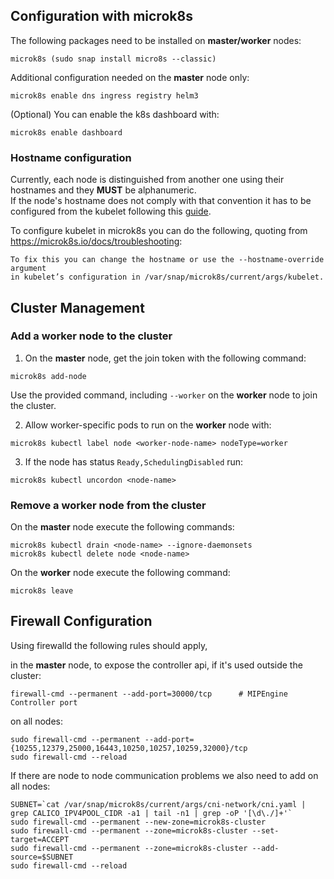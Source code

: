 ## Configuration with microk8s

The following packages need to be installed on **master/worker** nodes:

```
microk8s (sudo snap install micro8s --classic)
```

Additional configuration needed on the **master** node only:

```
microk8s enable dns ingress registry helm3
```

(Optional) You can enable the k8s dashboard with:

```
microk8s enable dashboard
```

### Hostname configuration

Currently, each node is distinguished from another one using their hostnames and they <b>MUST</b> be alphanumeric.
<br>If the node's hostname does not comply with that convention it has to be configured
from the kubelet following this [guide](https://kubernetes.io/docs/reference/labels-annotations-taints/#kubernetesiohostname).

To configure kubelet in microk8s you can do the following, quoting from https://microk8s.io/docs/troubleshooting:

```
To fix this you can change the hostname or use the --hostname-override argument
in kubelet’s configuration in /var/snap/microk8s/current/args/kubelet.
```

## Cluster Management

### Add a worker node to the cluster

1. On the **master** node, get the join token with the following command:

```
microk8s add-node
```

Use the provided command, including `--worker` on the **worker** node to join the cluster.

2. Allow worker-specific pods to run on the **worker** node with:

```
microk8s kubectl label node <worker-node-name> nodeType=worker
```

3. If the node has status `Ready,SchedulingDisabled` run:

```
microk8s kubectl uncordon <node-name>
```

### Remove a worker node from the cluster

On the **master** node execute the following commands:

```
microk8s kubectl drain <node-name> --ignore-daemonsets
microk8s kubectl delete node <node-name>
```

On the **worker** node execute the following command:

```
microk8s leave
```

## Firewall Configuration

Using firewalld the following rules should apply,

in the **master** node, to expose the controller api, if it's used outside the cluster:

```
firewall-cmd --permanent --add-port=30000/tcp      # MIPEngine Controller port
```

on all nodes:

```
sudo firewall-cmd --permanent --add-port={10255,12379,25000,16443,10250,10257,10259,32000}/tcp
sudo firewall-cmd --reload
```

If there are node to node communication problems we also need to add on all nodes:

```
SUBNET=`cat /var/snap/microk8s/current/args/cni-network/cni.yaml | grep CALICO_IPV4POOL_CIDR -a1 | tail -n1 | grep -oP '[\d\./]+'`
sudo firewall-cmd --permanent --new-zone=microk8s-cluster
sudo firewall-cmd --permanent --zone=microk8s-cluster --set-target=ACCEPT
sudo firewall-cmd --permanent --zone=microk8s-cluster --add-source=$SUBNET
sudo firewall-cmd --reload
```

